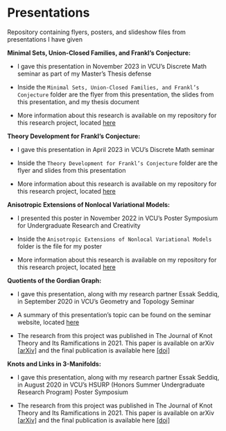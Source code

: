 # Presentations
 Repository containing flyers, posters, and slideshow files from presentations I have given

**Minimal Sets, Union-Closed Families, and Frankl’s Conjecture:**

-   I gave this presentation in November 2023 in VCU’s Discrete Math
    seminar as part of my Master’s Thesis defense

-   Inside the
    `Minimal Sets, Union-Closed Families, and Frankl’s Conjecture`
    folder are the flyer from this presentation, the slides from this
    presentation, and my thesis document

-   More information about this research is available on my repository
    for this research project, located
    [here](https://github.com/flippenc/Frankl-Research)

**Theory Development for Frankl’s Conjecture:**

-   I gave this presentation in April 2023 in VCU’s Discrete Math
    seminar

-   Inside the `Theory Development for Frankl’s Conjecture` folder are
    the flyer and slides from this presentation

-   More information about this research is available on my repository
    for this research project, located
    [here](https://github.com/flippenc/Frankl-Research)

**Anisotropic Extensions of Nonlocal Variational Models:**

-   I presented this poster in November 2022 in VCU’s Poster Symposium
    for Undergraduate Research and Creativity

-   Inside the `Anisotropic Extensions of Nonlocal Variational Models`
    folder is the file for my poster

-   More information about this research is available on my repository
    for this research project, located
    [here](https://github.com/flippenc/Anisotropic-Extensions-of-Nonlocal-Interaction-Models)

**Quotients of the Gordian Graph:**

-   I gave this presentation, along with my research partner Essak
    Seddiq, in September 2020 in VCU’s Geometry and Topology Seminar

-   A summary of this presentation’s topic can be found on the seminar
    website, located
    [here](https://sites.google.com/vcu.edu/gtmp/home/2020-fall-2021-spring?authuser=0)

-   The research from this project was published in The Journal of Knot
    Theory and Its Ramifications in 2021. This paper is available on
    arXiv [\[arXiv\]](https://arxiv.org/abs/2102.05243) and the final
    publication is available here
    [\[doi\]](https://doi.org/10.1142/S0218216521500371)

**Knots and Links in 3-Manifolds:**

-   I gave this presentation, along with my research partner Essak
    Seddiq, in August 2020 in VCU’s HSURP (Honors Summer Undergraduate
    Research Program) Poster Symposium

-   The research from this project was published in The Journal of Knot
    Theory and Its Ramifications in 2021. This paper is available on
    arXiv [\[arXiv\]](https://arxiv.org/abs/2102.05243) and the final
    publication is available here
    [\[doi\]](https://doi.org/10.1142/S0218216521500371)